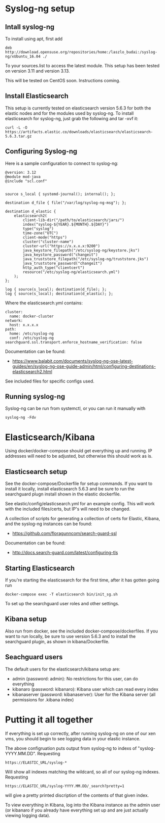 # Syslog-ng setup

## Intall syslog-ng

To install using apt, first add 
	
	deb http://download.opensuse.org/repositories/home:/laszlo_budai:/syslog-ng/xUbuntu_16.04 ./

To your sources.list to access the latest module.  This setup has been tested on version 3.11 and version 3.13.  

This will be tested on CentOS soon.  Instructions coming.  

## Install Elasticsearch

This setup is currently tested on elasticsearch version 5.6.3 for both the elastic nodes and for the modules used by syslog-ng.  To install elasticsearch for syslog-ng, just grab the following and tar -xvf it:

	curl -L -O https://artifacts.elastic.co/downloads/elasticsearch/elasticsearch-5.6.3.tar.gz

## Configuring Syslog-ng

Here is a sample configuration to connect to syslog-ng:

	@version: 3.12
	@module mod-java
	@include "scl.conf"


	source s_local { systemd-journal(); internal(); };

	destination d_file { file("/var/log/syslog-ng-msg"); };

	destination d_elastic {
		elasticsearch2(
			client-lib-dir("/path/to/elasticsearch/jars/")
			index("syslog-${YEAR}.${MONTH}.${DAY}")
			type("syslog")
			time-zone("UTC")
			client-mode("https")
			cluster("cluster-name")
			cluster-url("https://x.x.x.x:9200")
			java_keystore_filepath("/etc/syslog-ng/keystore.jks")
			java_keystore_password("changeit")
			java_truststore_filepath("/etc/syslog-ng/truststore.jks")
			java_truststore_password("changeit")
			http_auth_type("clientcert")
			resource("/etc/syslog-ng/elasticsearch.yml")
		);
	};

	log { source(s_local); destination(d_file); };
	log { source(s_local); destination(d_elastic); };

Where the elasticsearch.yml contains:

	cluster:
	  name: docker-cluster
	network:
	  host: x.x.x.x
	path:
	  home: /etc/syslog-ng
	  conf: /etc/syslog-ng
	searchguard.ssl.transport.enforce_hostname_verification: false


Documentation can be found:
* https://www.balabit.com/documents/syslog-ng-ose-latest-guides/en/syslog-ng-ose-guide-admin/html/configuring-destinations-elasticsearch2.html

See included files for specific configs used.

## Running syslog-ng

Syslog-ng can be run from systemctl, or you can run it manually with 
	
	syslog-ng -Fdv

# Elasticsearch/Kibana

Using docker/docker-compose should get everything up and running.  IP addresses will need to be adjusted, but otherwise this should work as is.   

## Elasticsearch setup

See the docker-compose/Dockerfile for setup commands.  If you want to install it locally, install elasticsearch 5.6.3 and be sure to run the searchguard plugn install shown in the elastic dockerfile.

See elastic/config/elasticsearch.yml for an example config.  This will work with the included files/certs, but IP's will need to be changed.  

A collection of scripts for generating a collection of certs for Elastic, Kibana, and the syslog-ng instances can be found:
* https://github.com/floragunncom/search-guard-ssl

Documentation can be found:
* http://docs.search-guard.com/latest/configuring-tls

## Starting Elasticsearch 

If you're starting the elasticsearch for the first time, after it has gotten going run 

	docker-compose exec -T elasticsearch bin/init_sg.sh

To set up the searchguard user roles and other settings.  

## Kibana setup

Also run from docker, see the included docker-compose/dockerfiles.  If you want to run locally, be sure to use version 5.6.3 and to install the searchguard plugin, as shown in kibana/Dockerfile.

## Seachguard users

The default users for the elasticsearch/kibana setup are:

* admin (password: admin): No restrictions for this user, can do everything
* kibanaro (password: kibanaro): Kibana user which can read every index
* kibanaserver (password: kibanaserver): User for the Kibana server (all permissions for .kibana index)

# Putting it all together

If everything is set up correctly, after running syslog-ng on one of our xen vms, you should begin to see logging data in your elastic instance.  

The above configruation puts output from syslog-ng to indexs of "syslog-YYYY.MM.DD".  Requesting

	https://ELASTIC_URL/syslog-*

Will show all indexes matching the wildcard, so all of our syslog-ng indexes.  Requesting

	https://ELASTIC_URL/syslog-YYYY.MM.DD/_search?pretty=1

will give a pretty printed discription of the contents of that given index.  

To view everything in Kibana, log into the Kibana instance as the admin user (or kibanaro if you already have everything set up and are just actually viewing logging data).  